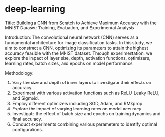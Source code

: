 # deep-learning
Title: Building a CNN from Scratch to Achieve Maximum Accuracy with the MNIST Dataset: Training, Evaluation, and Experimental Analysis

Introduction:
The convolutional neural network (CNN) serves as a fundamental architecture for image classification tasks. In this study, we aim to construct a CNN, optimizing its parameters to attain the highest accuracy feasible with the MNIST dataset. Through experimentation, we explore the impact of layer size, depth, activation functions, optimizers, learning rates, batch sizes, and epochs on model performance.

Methodology:
1. Vary the size and depth of inner layers to investigate their effects on accuracy.
2. Experiment with various activation functions such as ReLU, Leaky ReLU, and Sigmoid.
3. Employ different optimizers including SGD, Adam, and RMSprop.
4. Explore the impact of varying learning rates on model accuracy.
5. Investigate the effect of batch size and epochs on training dynamics and final accuracy.
6. Conduct experiments combining various parameters to identify optimal configurations.
